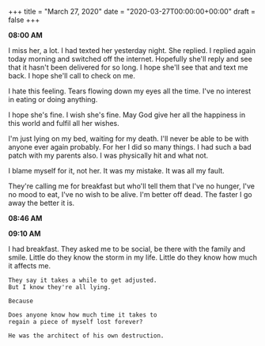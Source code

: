 +++
title = "March 27, 2020"
date = "2020-03-27T00:00:00+00:00"
draft = false
+++

**08:00 AM**

I miss her, a lot. I had texted her yesterday night. She replied.
I replied again today morning and switched off the internet.
Hopefully she'll reply and see that it hasn't been delivered for so long.
I hope she'll see that and text me back. I hope she'll call to check on me.

I hate this feeling. Tears flowing down my eyes all the time.
I've no interest in eating or doing anything.

I hope she's fine. I wish she's fine. May God give her all the happiness in this world and fulfil all
her wishes.

I'm just lying on my bed, waiting for my death. I'll never be able to be with anyone ever again probably.
For her I did so many things. I had such a bad patch with my parents also. I was physically hit and what not.

I blame myself for it, not her. It was my mistake. It was all my fault.

They're calling me for breakfast but who'll tell them that I've no hunger, I've no mood to eat,
I've no wish to be alive. I'm better off dead. The faster I go away the better it is.

**08:46 AM**

**09:10 AM**

I had breakfast. They asked me to be social, be there with the family and smile.
Little do they know the storm in my life. Little do they know how much it affects me.

```
They say it takes a while to get adjusted.
But I know they're all lying.

Because

Does anyone know how much time it takes to
regain a piece of myself lost forever?
```

```
He was the architect of his own destruction.
```
